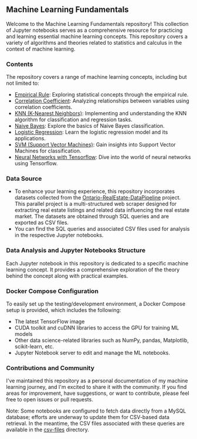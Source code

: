 ## Machine Learning Fundamentals

Welcome to the Machine Learning Fundamentals repository! This collection of Jupyter notebooks serves as a comprehensive resource for practicing and learning essential machine learning concepts. This repository covers a variety of algorithms and theories related to statistics and calculus in the context of machine learning.

### Contents

The repository covers a range of machine learning concepts, including but not limited to:

+ [Empirical Rule](JupyterNotebooks\EmpericalRule.ipynb): Exploring statistical concepts through the empirical rule.
+ [Correlation Coefficient](JupyterNotebooks\CoorelationCoefficient.ipynb): Analyzing relationships between variables using correlation coefficients.
+ [KNN (K-Nearest Neighbors)](JupyterNotebooks\KNearestNeighbor.ipynb): Implementing and understanding the KNN algorithm for classification and regression tasks.
+ [Naive Bayes](JupyterNotebooks\NaiveBayes.ipynb): Explore the basics of Naive Bayes classification.
+ [Logistic Regression](JupyterNotebooks\LogisiticRegression.ipynb): Learn the logistic regression model and its applications.
+ [SVM (Support Vector Machines)](JupyterNotebooks\SupportVectorMachine.ipynb): Gain insights into Support Vector Machines for classification.
+ [Neural Networks with Tensorflow](JupyterNotebooks\NeuralNetworks.ipynb): Dive into the world of neural networks using Tensorflow.

### Data Source

+ To enhance your learning experience, this repository incorporates datasets collected from the [Ontario-RealEstate-DataPipeline](https://github.com/kunalmehta14/Ontario-RealEstate-DataPipeline.git) project. This parallel project is a multi-structured web scraper designed for extracting real estate listings and related data influencing the real estate market. The datasets are obtained through SQL queries and are exported as CSV files.
+ You can find the SQL queries and associated CSV files used for analysis in the respective Jupyter notebooks.

### Data Analysis and Jupyter Notebooks Structure

Each Jupyter notebook in this repository is dedicated to a specific machine learning concept. It provides a comprehensive exploration of the theory behind the concept along with practical examples.

### Docker Compose Configuration

To easily set up the testing/development environment, a Docker Compose setup is provided, which includes the following:

+ The latest TensorFlow image
+ CUDA toolkit and cuDNN libraries to access the GPU for training ML models
+ Other data science-related libraries such as NumPy, pandas, Matplotlib, scikit-learn, etc.
+ Jupyter Notebook server to edit and manage the ML notebooks.

### Contributions and Community

I've maintained this repository as a personal documentation of my machine learning journey, and I'm excited to share it with the community. If you find areas for improvement, have suggestions, or want to contribute, please feel free to open issues or pull requests.

Note: Some notebooks are configured to fetch data directly from a MySQL database; efforts are underway to update them for CSV-based data retrieval. In the meantime, the CSV files associated with these queries are available in the [csv-files](csv-files/) directory.